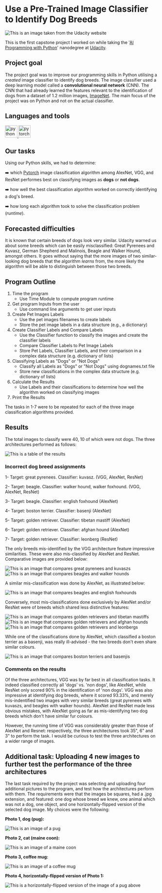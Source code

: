 # Use a Pre-Trained Image Classifier to Identify Dog Breeds
![This is an image taken from the Udacity website](images/udacity_project.png)

This is the first capstone project I worked on while taking the '[AI Programming with Python](https://www.udacity.com/course/ai-programming-python-nanodegree--nd089)' nanodegree at [Udacity](https://www.udacity.com/).

## Project goal
The project goal was to improve our programming skills in Python utilising a *created* image classifier to identify dog breeds. The image classifier used a deep learning model called a **convolutional neural network** (CNN). The CNN that had already learned the features relevant to the identification of dogs from a dataset of 1.2 million images, [ImageNet](https://image-net.org/). The main focus of the project was on Python and not on the actual classifier.

## Languages and tools

<p align="left"> <a href="https://www.python.org" target="_blank" rel="noreferrer"> <img src="https://raw.githubusercontent.com/devicons/devicon/master/icons/python/python-original.svg" alt="python" width="40" height="40"/> </a> <a href="https://pytorch.org/" target="_blank" rel="noreferrer"> <img src="https://www.vectorlogo.zone/logos/pytorch/pytorch-icon.svg" alt="pytorch" width="40" height="40"/> </a> </p>

## Our tasks
Using our Python skills, we had to determine:

➡️ which [Pytorch](https://pytorch.org/) image classification algorithm among AlexNet, VGG, and ResNet performes best on classifying images as **dogs** or **not dogs**.

➡️ how well the best classification algorithm worked on correctly identifying a dog's breed.

➡️ how long each algorithm took to solve the classification problem (*runtime*).

## Forecasted difficulties

It is known that certain breeds of dogs look very similar. Udacity warned us about some breeds which can be easily misclassified: Great Pyrenees and Kuvasz, German Shepherd and Malinois, Beagle and Walker Hound, amongst others. It goes without saying that the more images of two similar-looking dog breeds that the algorithm *learns* from, the more likely the algorithm will be able to distinguish between those two breeds.

## Program Outline

1. Time the program
   - Use Time Module to compute program runtime
2. Get program Inputs from the user
   - Use command line arguments to get user inputs
3. Create Pet Images Labels
   - Use the pet images filenames to create labels
   - Store the pet image labels in a data structure (e.g., a dictionary)
4. Create Classifier Labels and Compare Labels
   - Use the Classifier function to classify the images and create the classifier labels
   - Compare Classifier Labels to Pet Image Labels
   - Store Pet Labels, Classifier Labels, and their comparison in a complex data structure (e.g. dictionary of lists)
5. Classifying Labels as "Dogs" or "Not Dogs"
   - Classify all Labels as "Dogs" or "Not Dogs" using dognames.txt file
   - Store new classifications in the complex data structure (e.g. dictionary of lists)
6. Calculate the Results
   - Use Labels and their classifications to determine how well the algorithm worked on classifying images
7. Print the Results

The tasks in 1-7 were to be repeated for each of the three image classification algorithms provided.

## Results

The total images to classify were 40, 10 of which were not dogs. The three architectures performed as follows:

![This is a table of the results](images/results.png)

### Incorrect dog breed assignments

1- Target: great pyrenees. Classifier: kuvasz. (VGG, AlexNet, ResNet)

2- Target: beagle. Classifier: walker hound, walker foxhound. (VGG, AlexNet, ResNet)

3- Target: beagle. Classifier: english foxhound (AlexNet)

4- Target: boston terrier. Classifier: basenji (AlexNet)

5- Target: golden retriever. Classifier: tibetan mastiff (AlexNet)

6- Target: golden retriever. Classifier: afghan hound (AlexNet)

7- Target: golden retriever. Classifier: leonberg (ResNet)

The only breeds mis-identified by the VGG architecture feature impressive similarities. These were also mis-classified by AlexNet and ResNet. Comparative images are provided below:

![This is an image that compares great pyrenees and kuvaszs](images/dog_comparison1.png)
![This is an image that compares beagles and walker hounds](images/dog_comparison2.png)

A similar mis-classification was done by AlexNet, as illustrated below:

![This is an image that compares beagles and english foxhounds](images/dog_comparison3.png)

Conversely, most mis-classifications done exclusively by AlexNet and/or ResNet were of breeds which shared less distinctive features:

![This is an image that compares golden retrievers and tibetan mastiffs](images/dog_comparison5.png)
![This is an image that compares golden retrievers and afghan hounds](images/dog_comparison6.png)
![This is an image that compares golden retrievers and leonbergs](images/dog_comparison7.png)

While one of the classifications done by AlexNet, which classified a boston terrier as a basenji, was really ill-advised - the two breeds don't even share similar colours.

![This is an image that compares boston terriers and basenjis](images/dog_comparison4.png)

### Comments on the results

Of the three architectures, VGG was by far best in all classification tasks. It indeed classified correctly all 'dogs' vs. 'non dogs', like AlexNet, while ResNet only scored 90% in the identification of 'non dogs'. VGG was also impressive at identifying dog breeds, where it scored 93.33%, and merely mis-indentified two images with very similar breeds (great pyrenees with kuvaszs, and beagles with walker hounds). AlexNet and ResNet made less obvious mistakes, with AlexNet going as far as mis-identifying two dog breeds which don't have similar fur colours.

However, the running time of VGG was considerably greater than those of AlexNet and Resnet: respectively, the three architectures took 35", 6" and 3" to perform the task. I would be curious to test the three architectures on a wider range of images.

## Additional task: Uploading 4 new images to further test the performance of the three architectures

The last task required by the project was selecting and uploading four additional pictures to the program, and test how the architectures perform with them. The requirements were that the images be squares, had a .jpg extension, and featured: one dog whose breed we knew, one animal which was not a dog, one object, and one horizontally-flipped version of the selected dog image. My choices were the following:

**Photo 1, dog (pug):**

![This is an image of a pug](program/uploaded_images/Dog_01.jpn)

**Photo 2, cat (maine coon):**

![This is an image of a maine coon](program/uploaded_images/Maine_coon_01.jpn)

**Photo 3, coffee mug:**

![This is an image of a coffee mug](program/uploaded_images/Coffee_mug_01.jpn)

**Photo 4, horizontally-flipped version of Photo 1:**

![This is a horizontally-flipped version of the image of a pug above](program/uploaded_images/Dog_02.jpn)


